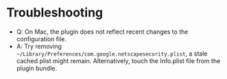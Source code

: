 # Troubleshooting #

  * Q: On Mac, the plugin does not reflect recent changes to the configuration file.
  * A: Try removing `~/Library/Preferences/com.google.netscapesecurity.plist`, a stale cached plist might remain. Alternatively, touch the Info.plist file from the plugin bundle.